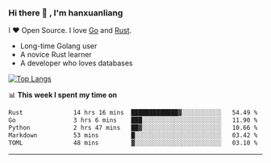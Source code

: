 ### Hi there 👋 , I'm hanxuanliang

<!--
**hanxuanliang/hanxuanliang** is a ✨ _special_ ✨ repository because its `README.md` (this file) appears on your GitHub profile.

Here are some ideas to get you started:

- 🔭 I’m currently working on ...
- 🌱 I’m currently learning ...
- 👯 I’m looking to collaborate on ...
- 🤔 I’m looking for help with ...
- 💬 Ask me about ...
- 📫 How to reach me: ...
- 😄 Pronouns: ...
- ⚡ Fun fact: ...
-->
I ❤ Open Source. I love [Go](https://golang.org) and [Rust](https://www.rust-lang.org/zh-CN/).

* Long-time Golang user
* A novice Rust learner
* A developer who loves databases

[![Top Langs](https://github-readme-stats.vercel.app/api?username=hanxuanliang&show_icons=true&count_private=true&line_height=40)](https://github.com/anuraghazra/github-readme-stats)

📊 **This week I spent my time on**
<!--START_SECTION:waka-->

```txt
Rust              14 hrs 16 mins  █████████████▓░░░░░░░░░░░   54.49 %
Go                3 hrs 6 mins    ███░░░░░░░░░░░░░░░░░░░░░░   11.90 %
Python            2 hrs 47 mins   ██▓░░░░░░░░░░░░░░░░░░░░░░   10.66 %
Markdown          53 mins         █░░░░░░░░░░░░░░░░░░░░░░░░   03.42 %
TOML              48 mins         ▓░░░░░░░░░░░░░░░░░░░░░░░░   03.10 %
```

<!--END_SECTION:waka-->

***
